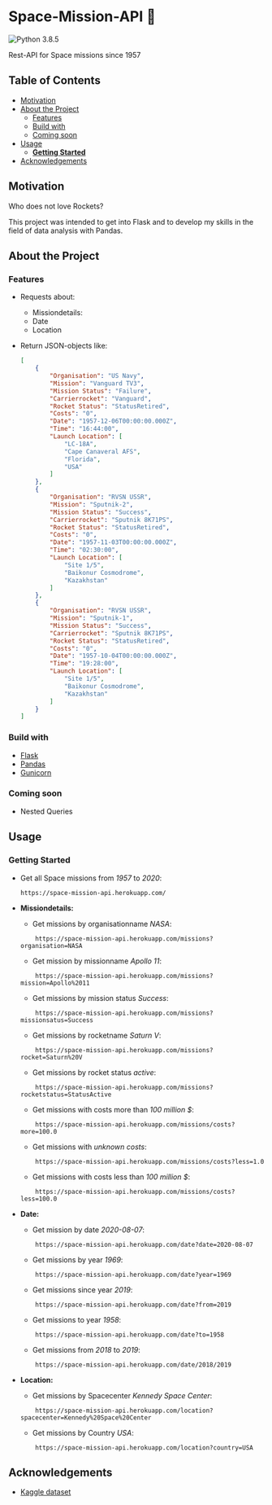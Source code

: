 # Space-Mission-API :rocket:

![Python 3.8.5](https://img.shields.io/badge/python-3.8.5-blue.svg)

Rest-API for Space missions since 1957

## Table of Contents

* [Motivation](#motivation)
* [About the Project](#about-the-project)
    * [Features](#features)
    * [Build with](#build-with)
    * [Coming soon](#coming-soon)
* [Usage](#usage)
    * [**Getting Started**](#getting-started)
* [Acknowledgements](#acknowledgements)

## Motivation

Who does not love Rockets?

This project was intended to get into Flask and to develop my skills in the field of data analysis with Pandas.

## About the Project

### Features

* Requests about:
    * Missiondetails:
    * Date
    * Location

* Return JSON-objects like:
    ```json
    [
        {
            "Organisation": "US Navy",
            "Mission": "Vanguard TV3",
            "Mission Status": "Failure",
            "Carrierrocket": "Vanguard",
            "Rocket Status": "StatusRetired",
            "Costs": "0",
            "Date": "1957-12-06T00:00:00.000Z",
            "Time": "16:44:00",
            "Launch Location": [
                "LC-18A",
                "Cape Canaveral AFS",
                "Florida",
                "USA"
            ]
        },
        {
            "Organisation": "RVSN USSR",
            "Mission": "Sputnik-2",
            "Mission Status": "Success",
            "Carrierrocket": "Sputnik 8K71PS",
            "Rocket Status": "StatusRetired",
            "Costs": "0",
            "Date": "1957-11-03T00:00:00.000Z",
            "Time": "02:30:00",
            "Launch Location": [
                "Site 1/5",
                "Baikonur Cosmodrome",
                "Kazakhstan"
            ]
        },
        {
            "Organisation": "RVSN USSR",
            "Mission": "Sputnik-1",
            "Mission Status": "Success",
            "Carrierrocket": "Sputnik 8K71PS",
            "Rocket Status": "StatusRetired",
            "Costs": "0",
            "Date": "1957-10-04T00:00:00.000Z",
            "Time": "19:28:00",
            "Launch Location": [
                "Site 1/5",
                "Baikonur Cosmodrome",
                "Kazakhstan"
            ]
        }
    ]
    ```

### Build with

* [Flask](https://flask.palletsprojects.com/en/1.1.x/)
* [Pandas](https://pandas.pydata.org/)
* [Gunicorn](https://gunicorn.org/)

### Coming soon

* Nested Queries

## Usage

### Getting Started

* Get all Space missions from *1957* to *2020*:
    ```url
    https://space-mission-api.herokuapp.com/
    ```
* **Missiondetails:**

    * Get missions by organisationname *NASA*:
    ```url
        https://space-mission-api.herokuapp.com/missions?organisation=NASA
    ```
    * Get mission by missionname *Apollo 11*:
    ```url
        https://space-mission-api.herokuapp.com/missions?mission=Apollo%2011
    ```
    * Get missions by mission status *Success*:
    ```url
        https://space-mission-api.herokuapp.com/missions?missionsatus=Success
    ```
    * Get missions by rocketname *Saturn V*:
    ```url
        https://space-mission-api.herokuapp.com/missions?rocket=Saturn%20V
    ```
    * Get missions by rocket status *active*:
    ```url
        https://space-mission-api.herokuapp.com/missions?rocketstatus=StatusActive
    ```
    * Get missions with costs more than *100 million $*:
    ```url
        https://space-mission-api.herokuapp.com/missions/costs?more=100.0
    ```
    * Get missions with *unknown costs*:
    ```url
        https://space-mission-api.herokuapp.com/missions/costs?less=1.0
    ```
    * Get missions with costs less than *100 million $*:
    ```url
        https://space-mission-api.herokuapp.com/missions/costs?less=100.0
    ```

* **Date:**


    * Get mission by date *2020-08-07*:
    ```url
        https://space-mission-api.herokuapp.com/date?date=2020-08-07
    ```
    * Get missions by year *1969*:
    ```url
        https://space-mission-api.herokuapp.com/date?year=1969
    ```
    * Get missions since year *2019*:
    ```url
        https://space-mission-api.herokuapp.com/date?from=2019
    ```
    * Get missions to year *1958*:
    ```url
        https://space-mission-api.herokuapp.com/date?to=1958
    ```
    * Get missions from *2018* to *2019*:
    ```url
        https://space-mission-api.herokuapp.com/date/2018/2019
    ```

* **Location:**

    * Get missions by Spacecenter *Kennedy Space Center*:
    ```url
        https://space-mission-api.herokuapp.com/location?spacecenter=Kennedy%20Space%20Center
    ```
    * Get missions by Country *USA*:
    ```url
        https://space-mission-api.herokuapp.com/location?country=USA
    ```

## Acknowledgements

* [Kaggle dataset](https://www.kaggle.com/agirlcoding/all-space-missions-from-1957)